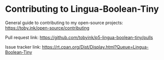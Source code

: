 # Contributing to Lingua-Boolean-Tiny

General guide to contributing to my open-source projects:
https://toby.ink/open-source/contributing

Pull request link:
https://github.com/tobyink/p5-lingua-boolean-tiny/pulls

Issue tracker link:
https://rt.cpan.org/Dist/Display.html?Queue=Lingua-Boolean-Tiny
